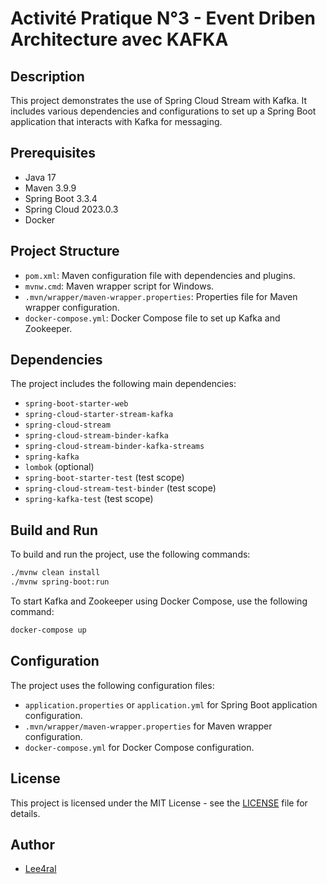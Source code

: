 # Activité Pratique N°3 - Event Driben Architecture avec KAFKA

## Description
This project demonstrates the use of Spring Cloud Stream with Kafka. It includes various dependencies and configurations to set up a Spring Boot application that interacts with Kafka for messaging.

## Prerequisites
- Java 17
- Maven 3.9.9
- Spring Boot 3.3.4
- Spring Cloud 2023.0.3
- Docker

## Project Structure
- `pom.xml`: Maven configuration file with dependencies and plugins.
- `mvnw.cmd`: Maven wrapper script for Windows.
- `.mvn/wrapper/maven-wrapper.properties`: Properties file for Maven wrapper configuration.
- `docker-compose.yml`: Docker Compose file to set up Kafka and Zookeeper.

## Dependencies
The project includes the following main dependencies:
- `spring-boot-starter-web`
- `spring-cloud-starter-stream-kafka`
- `spring-cloud-stream`
- `spring-cloud-stream-binder-kafka`
- `spring-cloud-stream-binder-kafka-streams`
- `spring-kafka`
- `lombok` (optional)
- `spring-boot-starter-test` (test scope)
- `spring-cloud-stream-test-binder` (test scope)
- `spring-kafka-test` (test scope)

## Build and Run
To build and run the project, use the following commands:

```sh
./mvnw clean install
./mvnw spring-boot:run
```

To start Kafka and Zookeeper using Docker Compose, use the following command:

```sh
docker-compose up
```

## Configuration

The project uses the following configuration files:  
- `application.properties` or `application.yml` for Spring Boot application configuration.
- `.mvn/wrapper/maven-wrapper.properties` for Maven wrapper configuration.
- `docker-compose.yml` for Docker Compose configuration.

## License
This project is licensed under the MIT License - see the [LICENSE](LICENSE) file for details.

## Author
- [Lee4ral](https://github.com/Lee4real)